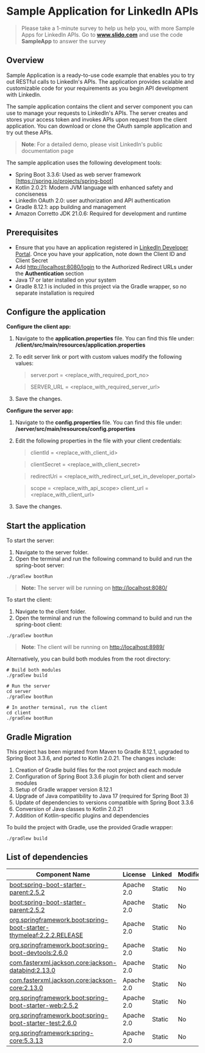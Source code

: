 # Sample Application for LinkedIn APIs

> Please take a 1-minute survey to help us help you, with more Sample Apps for LinkedIn APIs.
> Go to **www.slido.com** and use the code **SampleApp** to answer the survey

## Overview

Sample Application is a ready-to-use code example that enables you to try out RESTful calls to LinkedIn's APIs. The application provides scalable and customizable code for your requirements as you begin API development with LinkedIn.

The sample application contains the client and server component you can use to manage your requests to LinkedIn's APIs. The server creates and stores your access token and invokes APIs upon request from the client application. You can download or clone the OAuth sample application and try out these APIs.

> **Note**: For a detailed demo, please visit LinkedIn's public documentation page

The sample application uses the following development tools:

* Spring Boot 3.3.6: Used as web server framework [<https://spring.io/projects/spring-boot>]
* Kotlin 2.0.21: Modern JVM language with enhanced safety and conciseness
* LinkedIn OAuth 2.0: user authorization and API authentication
* Gradle 8.12.1: app building and management
* Amazon Corretto JDK 21.0.6: Required for development and runtime

## Prerequisites

* Ensure that you have an application registered in [LinkedIn Developer Portal](https://developer.linkedin.com/).
Once you have your application, note down the Client ID and Client Secret
* Add <http://localhost:8080/login> to the Authorized Redirect URLs under the **Authentication** section
* Java 17 or later installed on your system
* Gradle 8.12.1 is included in this project via the Gradle wrapper, so no separate installation is required

## Configure the application

**Configure the client app:**

 1. Navigate to the **application.properties** file. You can find this file under: **/client/src/main/resources/application.properties**
 1. To edit server link or port with custom values modify the following values:

    > server.port = <replace_with_required_port_no>

    > SERVER_URL = <replace_with_required_server_url>

 1. Save the changes.

**Configure the server app:**

 1. Navigate to the **config.properties** file. You can find this file under: **/server/src/main/resources/config.properties**
 2. Edit the following properties in the file with your client credentials:

    > clientId = <replace_with_client_id>

    > clientSecret = <replace_with_client_secret>

    > redirectUri = <replace_with_redirect_url_set_in_developer_portal>

    > scope = <replace_with_api_scope>
    client_url = <replace_with_client_url>

 3. Save the changes.

## Start the application

To start the server:

1. Navigate to the server folder.
2. Open the terminal and run the following command to build and run the spring-boot server:
```
./gradlew bootRun
```

> **Note:** The server will be running on <http://localhost:8080/>

To start the client:

1. Navigate to the client folder.
2. Open the terminal and run the following command to build and run the spring-boot client:
```
./gradlew bootRun
```

> **Note**: The client will be running on <http://localhost:8989/>

Alternatively, you can build both modules from the root directory:

```
# Build both modules
./gradlew build

# Run the server
cd server
./gradlew bootRun

# In another terminal, run the client
cd client
./gradlew bootRun
```

## Gradle Migration

This project has been migrated from Maven to Gradle 8.12.1, upgraded to Spring Boot 3.3.6, and ported to Kotlin 2.0.21. The changes include:

1. Creation of Gradle build files for the root project and each module
2. Configuration of Spring Boot 3.3.6 plugin for both client and server modules
3. Setup of Gradle wrapper version 8.12.1
4. Upgrade of Java compatibility to Java 17 (required for Spring Boot 3)
5. Update of dependencies to versions compatible with Spring Boot 3.3.6
6. Conversion of Java classes to Kotlin 2.0.21
7. Addition of Kotlin-specific plugins and dependencies

To build the project with Gradle, use the provided Gradle wrapper:

```
./gradlew build
```

## List of dependencies

|Component Name |License |Linked |Modified |
|---------------|--------|--------|----------|
|[boot:spring-boot-starter-parent:2.5.2](<https://mvnrepository.com/artifact/org.springframework.boot/spring-boot-starter-parent/2.5.2>) |Apache 2.0 |Static |No |
|[boot:spring-boot-starter-parent:2.5.2](https://mvnrepository.com/artifact/org.springframework.boot/spring-boot-starter-parent/2.5.2) |Apache 2.0 |Static |No |
|[org.springframework.boot:spring-boot-starter-thymeleaf:2.2.2.RELEASE](https://mvnrepository.com/artifact/org.springframework.boot/spring-boot-starter-thymeleaf/2.2.2.RELEASE) |Apache 2.0 |Static |No |
|[org.springframework.boot:spring-boot-devtools:2.6.0](https://mvnrepository.com/artifact/org.springframework.boot/spring-boot-devtools/2.6.0) |Apache 2.0 |Static |No |
|[com.fasterxml.jackson.core:jackson-databind:2.13.0](https://mvnrepository.com/artifact/com.fasterxml.jackson.core/jackson-databind/2.13.0)                                     |Apache 2.0 |Static |No |
|[com.fasterxml.jackson.core:jackson-core:2.13.0](https://mvnrepository.com/artifact/com.fasterxml.jackson.core/jackson-core/2.13.0) |Apache 2.0 |Static |No |
|[org.springframework.boot:spring-boot-starter-web:2.5.2](https://mvnrepository.com/artifact/org.springframework.boot/spring-boot-starter-web/2.5.2) |Apache 2.0 |Static |No |
| [org.springframework.boot:spring-boot-starter-test:2.6.0](https://mvnrepository.com/artifact/org.springframework.boot/spring-boot-starter-test/2.6.0) |Apache 2.0 |Static |No |
|[org.springframework:spring-core:5.3.13](https://mvnrepository.com/artifact/org.springframework/spring-core/5.3.13) |Apache 2.0 |Static |No |
